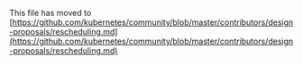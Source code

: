 This file has moved to [https://github.com/kubernetes/community/blob/master/contributors/design-proposals/rescheduling.md](https://github.com/kubernetes/community/blob/master/contributors/design-proposals/rescheduling.md)
